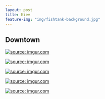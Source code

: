 ```yaml
---
layout: post
title: Kiev
feature-img: "img/fishtank-background.jpg"
---
```


## Downtown

<a href="http://imgur.com/CrOzu2R"><img src="http://i.imgur.com/CrOzu2R.jpg" title="source: imgur.com" /></a>

<a href="http://imgur.com/5xJMJPG"><img src="http://i.imgur.com/5xJMJPG.jpg" title="source: imgur.com" /></a>

<a href="http://imgur.com/9t3bq34"><img src="http://i.imgur.com/9t3bq34.jpg" title="source: imgur.com" /></a>

<a href="http://imgur.com/PZaC6GY"><img src="http://i.imgur.com/PZaC6GY.jpg" title="source: imgur.com" /></a>

<a href="http://imgur.com/gzFGhZ0"><img src="http://i.imgur.com/gzFGhZ0.jpg" title="source: imgur.com" /></a>
